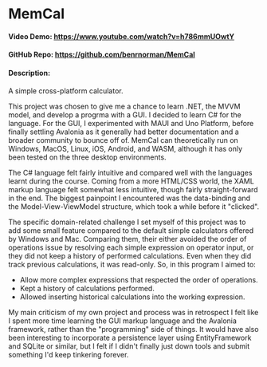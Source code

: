# MemCal
#### Video Demo: https://www.youtube.com/watch?v=h786mmUOwtY
#### GitHub Repo: https://github.com/benrnorman/MemCal
#### Description:
A simple cross-platform calculator.

This project was chosen to give me a chance to learn .NET, the MVVM model, and develop
a progrma with a GUI. I decided to learn C# for the language. For the GUI, I experimented
with MAUI and Uno Platform, before finally settling Avalonia as it generally had better
documentation and a broader community to bounce off of. MemCal can theoretically run on
Windows, MacOS, Linux, iOS, Android, and WASM, although it has only been tested on the
three desktop environments.

The C# language felt fairly intuitive and compared well with the languages learnt during
the course. Coming from a more HTML/CSS world, the XAML markup language felt somewhat less
intuitive, though fairly straight-forward in the end. The biggest painpoint I encountered
was the data-binding and the Model-View-ViewModel structure, which took a while before it
"clicked".

The specific domain-related challenge I set myself of this project was to add some small
feature compared to the default simple calculators offered by Windows and Mac. Comparing
them, their either avoided the order of operations issue by resolving each simple expression
on operator input, or they did not keep a history of performed calculations. Even when
they did track previous calculations, it was read-only. So, in this program I aimed to:

* Allow more complex expressions that respected the order of operations.
* Kept a history of calculations performed.
* Allowed inserting historical calculations into the working expression.

My main criticism of my own project and process was in retrospect I felt like I spent
more time learning the GUI markup language and the Avalonia framework, rather than the
"programming" side of things. It would have also been interesting to incorporate a
persistence layer using EntityFramework and SQLite or similar, but I felt if I didn't
finally just down tools and submit something I'd keep tinkering forever.
